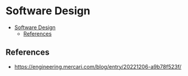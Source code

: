 # Software Design

- [Software Design](#software-design)
  - [References](#references)

## References

- <https://engineering.mercari.com/blog/entry/20221206-a9b78f523f/>
